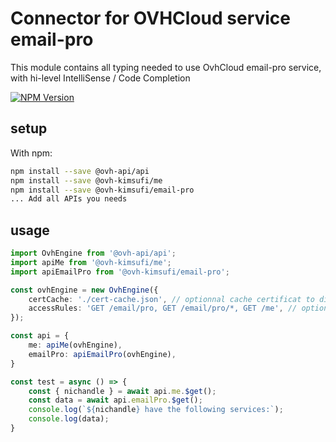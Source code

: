 # Connector for OVHCloud service email-pro

This module contains all typing needed to use OvhCloud email-pro service, with hi-level IntelliSense / Code Completion

[![NPM Version](https://img.shields.io/npm/v/@ovh-kimsufi/email-pro.svg?style=flat)](https://www.npmjs.org/package/@ovh-kimsufi/email-pro)

## setup

With npm:
````bash
npm install --save @ovh-api/api
npm install --save @ovh-kimsufi/me
npm install --save @ovh-kimsufi/email-pro
... Add all APIs you needs
````

## usage

````typescript
import OvhEngine from '@ovh-api/api';
import apiMe from '@ovh-kimsufi/me';
import apiEmailPro from '@ovh-kimsufi/email-pro';

const ovhEngine = new OvhEngine({ 
    certCache: './cert-cache.json', // optionnal cache certificat to disk
    accessRules: 'GET /email/pro, GET /email/pro/*, GET /me', // optionnal limit the requested privileges.
});

const api = {
    me: apiMe(ovhEngine),
    emailPro: apiEmailPro(ovhEngine),
}

const test = async () => {
    const { nichandle } = await api.me.$get();
    const data = await api.emailPro.$get();
    console.log(`${nichandle} have the following services:`);
    console.log(data);
}

````